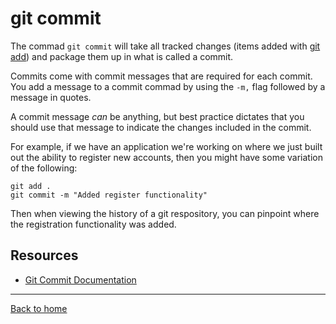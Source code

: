 # git commit

The commad `git commit` will take all tracked changes (items added with [git add](./Add.md)) and package them up in what is called a commit.

Commits come with commit messages that are required for each commit.  You add a message to a commit commad by using the `-m,` flag followed by a message in quotes.

A commit message _can_ be anything, but best practice dictates that you should use that message to indicate the changes included in the commit.

For example, if we have an application we're working on where we just built out the ability to register new accounts, then you might have some variation of the following:

```
git add .
git commit -m "Added register functionality"
```

Then when viewing the history of a git respository, you can pinpoint where the registration functionality was added.

## Resources

- [Git Commit Documentation](https://git-scm.com/docs/git-commit)

---

[Back to home](../README.md)